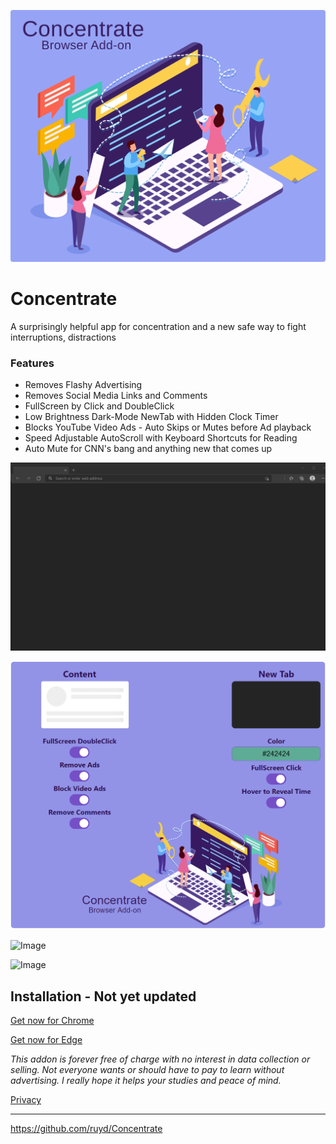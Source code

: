 ![Image](images/Concentrate.svg)

# Concentrate

A surprisingly helpful app for concentration and a new safe way to fight interruptions, distractions

### Features

- Removes Flashy Advertising
- Removes Social Media Links and Comments
- FullScreen by Click and DoubleClick
- Low Brightness Dark-Mode NewTab with Hidden Clock Timer
- Blocks YouTube Video Ads - Auto Skips or Mutes before Ad playback
- Speed Adjustable AutoScroll with Keyboard Shortcuts for Reading
- Auto Mute for CNN's bang and anything new that comes up

![Image](visuals/ConcentrateNewTab.gif)

![Image](visuals/Options.png)

![Image](visuals/ConcentrateBlockVideo.gif)

![Image](visuals/ConcentrateScroll.gif)

## Installation - Not yet updated

[Get now for Chrome](https://chrome.google.com/webstore/detail/goecnaonchbggnbifdlgcdflabaiilpj)

[Get now for Edge](https://microsoftedge.microsoft.com/addons/detail/mmlolmfkhnilblibmnalmkinojfpcckh)

_This addon is forever free of charge with no interest in data collection or selling. Not everyone wants or should have to pay to learn without advertising. I really hope it helps your studies and peace of mind._

[Privacy](PRIVACY.TXT)

---

https://github.com/ruyd/Concentrate
